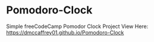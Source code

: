 # Pomodoro-Clock
 Simple freeCodeCamp Pomodor Clock Project
View Here: <https://dmccaffrey01.github.io/Pomodoro-Clock>